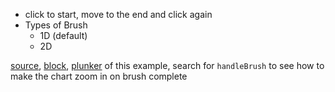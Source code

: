 - click to start, move to the end and click again
- Types of Brush
	- 1D (default)
	- 2D

[source](https://github.com/rrag/react-stockcharts/blob/master/docs/lib/charts/CandleStickChartWithBrush.jsx), [block](http://bl.ocks.org/rrag/11c28c8e6612055ba8a7), [plunker](http://plnkr.co/edit/gist:11c28c8e6612055ba8a7?p=preview) of this example, search for `handleBrush` to see how to make the chart zoom in on brush complete
